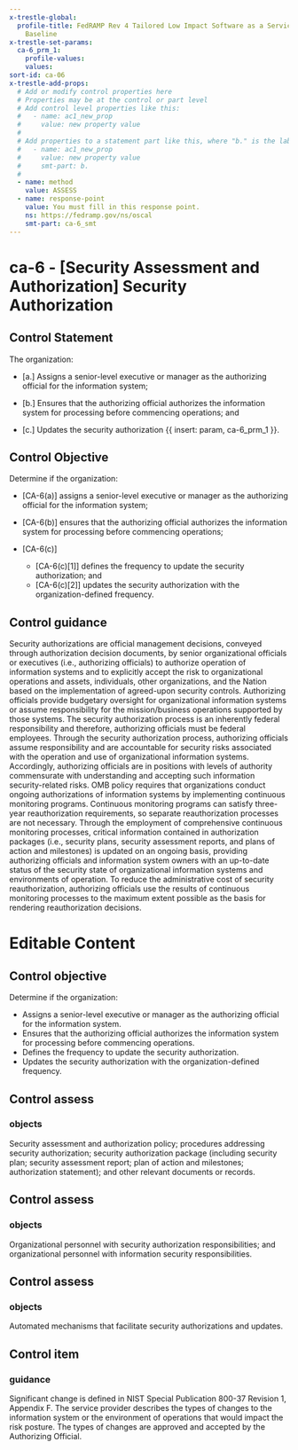 ```yaml
---
x-trestle-global:
  profile-title: FedRAMP Rev 4 Tailored Low Impact Software as a Service (LI-SaaS)
    Baseline
x-trestle-set-params:
  ca-6_prm_1:
    profile-values:
    values:
sort-id: ca-06
x-trestle-add-props:
  # Add or modify control properties here
  # Properties may be at the control or part level
  # Add control level properties like this:
  #   - name: ac1_new_prop
  #     value: new property value
  #
  # Add properties to a statement part like this, where "b." is the label of the target statement part
  #   - name: ac1_new_prop
  #     value: new property value
  #     smt-part: b.
  #
  - name: method
    value: ASSESS
  - name: response-point
    value: You must fill in this response point.
    ns: https://fedramp.gov/ns/oscal
    smt-part: ca-6_smt
---
```


# ca-6 - \[Security Assessment and Authorization\] Security Authorization

## Control Statement

The organization:

- \[a.\] Assigns a senior-level executive or manager as the authorizing official for the information system;

- \[b.\] Ensures that the authorizing official authorizes the information system for processing before commencing operations; and

- \[c.\] Updates the security authorization {{ insert: param, ca-6_prm_1 }}.

## Control Objective

Determine if the organization:

- \[CA-6(a)\] assigns a senior-level executive or manager as the authorizing official for the information system;

- \[CA-6(b)\] ensures that the authorizing official authorizes the information system for processing before commencing operations;

- \[CA-6(c)\]

  - \[CA-6(c)[1]\] defines the frequency to update the security authorization; and
  - \[CA-6(c)[2]\] updates the security authorization with the organization-defined frequency.

## Control guidance

Security authorizations are official management decisions, conveyed through authorization decision documents, by senior organizational officials or executives (i.e., authorizing officials) to authorize operation of information systems and to explicitly accept the risk to organizational operations and assets, individuals, other organizations, and the Nation based on the implementation of agreed-upon security controls. Authorizing officials provide budgetary oversight for organizational information systems or assume responsibility for the mission/business operations supported by those systems. The security authorization process is an inherently federal responsibility and therefore, authorizing officials must be federal employees. Through the security authorization process, authorizing officials assume responsibility and are accountable for security risks associated with the operation and use of organizational information systems. Accordingly, authorizing officials are in positions with levels of authority commensurate with understanding and accepting such information security-related risks. OMB policy requires that organizations conduct ongoing authorizations of information systems by implementing continuous monitoring programs. Continuous monitoring programs can satisfy three-year reauthorization requirements, so separate reauthorization processes are not necessary. Through the employment of comprehensive continuous monitoring processes, critical information contained in authorization packages (i.e., security plans, security assessment reports, and plans of action and milestones) is updated on an ongoing basis, providing authorizing officials and information system owners with an up-to-date status of the security state of organizational information systems and environments of operation. To reduce the administrative cost of security reauthorization, authorizing officials use the results of continuous monitoring processes to the maximum extent possible as the basis for rendering reauthorization decisions.

# Editable Content

<!-- Make additions and edits below -->
<!-- The above represents the contents of the control as received by the profile, prior to additions. -->
<!-- If the profile makes additions to the control, they will appear below. -->
<!-- The above markdown may not be edited but you may edit the content below, and/or introduce new additions to be made by the profile. -->
<!-- If there is a yaml header at the top, parameter values may be edited. Use --set-parameters to incorporate the changes during assembly. -->
<!-- The content here will then replace what is in the profile for this control, after running profile-assemble. -->
<!-- The added parts in the profile for this control are below.  You may edit them and/or add new ones. -->
<!-- Each addition must have a heading either of the form ## Control my_addition_name -->
<!-- or ## Part a. (where the a. refers to one of the control statement labels.) -->
<!-- "## Control" parts are new parts added after the statement part. -->
<!-- "## Part" parts are new parts added into the top-level statement part with that label. -->
<!-- Subparts may be added with nested hash levels of the form ### My Subpart Name -->
<!-- underneath the parent ## Control or ## Part being added -->
<!-- See https://ibm.github.io/compliance-trestle/tutorials/ssp_profile_catalog_authoring/ssp_profile_catalog_authoring for guidance. -->

## Control objective

Determine if the organization:

* Assigns a senior-level executive or manager as the authorizing official for the information system.
* Ensures that the authorizing official authorizes the information system for processing before commencing operations.
* Defines the frequency to update the security authorization.
* Updates the security authorization with the organization-defined frequency.

## Control assess

### objects

Security assessment and authorization policy; procedures addressing security authorization; security authorization package (including security plan; security assessment report; plan of action and milestones; authorization statement); and other relevant documents or records.

## Control assess

### objects

Organizational personnel with security authorization responsibilities; and organizational personnel with information security responsibilities.

## Control assess

### objects

Automated mechanisms that facilitate security authorizations and updates.

## Control item

### guidance

Significant change is defined in NIST Special Publication 800-37 Revision 1, Appendix F. The service provider describes the types of changes to the information system or the environment of operations that would impact the risk posture. The types of changes are approved and accepted by the Authorizing Official.
